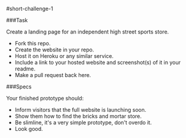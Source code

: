 #short-challenge-1

###Task

Create a landing page for an independent high street sports store.

- Fork this repo.
- Create the website in your repo.
- Host it on Heroku or any similar service.
- Include a link to your hosted website and screenshot(s) of it in your readme.
- Make a pull request back here.

###Specs

Your finished prototype should:

- Inform visitors that the full website is launching soon.
- Show them how to find the bricks and mortar store.
- Be slimline, it's a very simple prototype, don't overdo it.
- Look good.
